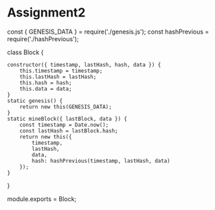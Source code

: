 # Assignment2

const { GENESIS_DATA } = require('./genesis.js');
const hashPrevious = require('./hashPrevious');

class Block {

    constructor({ timestamp, lastHash, hash, data }) {
        this.timestamp = timestamp;
        this.lastHash = lastHash;
        this.hash = hash;
        this.data = data;
    }
    static genesis() {
        return new this(GENESIS_DATA);
    }
    static mineBlock({ lastBlock, data }) {
        const timestamp = Date.now();
        const lastHash = lastBlock.hash;
        return new this({
            timestamp,
            lastHash,
            data,
            hash: hashPrevious(timestamp, lastHash, data)
        });
    }
}

module.exports = Block;







